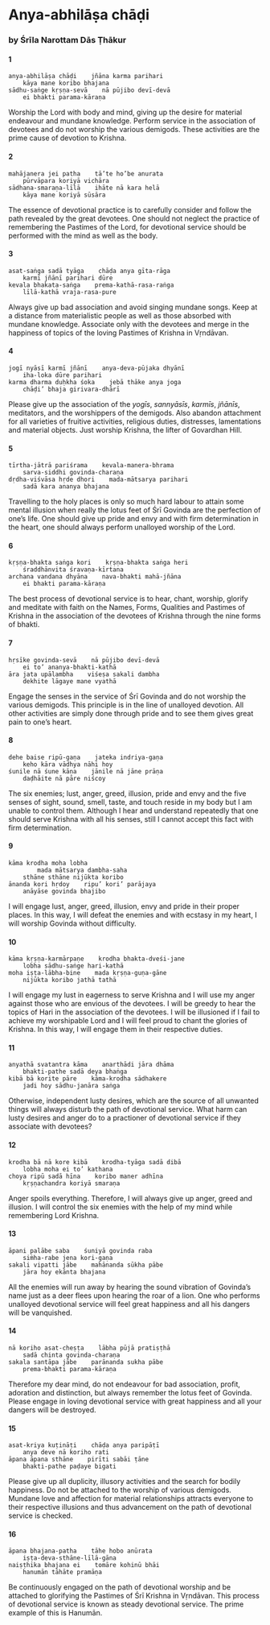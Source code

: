 # Anya-abhilāṣa chāḍi

### by Śrīla Narottam Dās Ṭhākur

#### 1

    anya-abhilāṣa chāḍi    jñāna karma parihari
        kāya mane koribo bhajana
    sādhu-saṅge kṛṣṇa-sevā    nā pūjibo devī-devā
        ei bhakti parama-kāraṇa

Worship the Lord with body and mind, giving up the desire for material endeavour and mundane knowledge. Perform service in the association of devotees and do not worship the various demigods. These activities are the prime cause of devotion to Krishna.

#### 2

    mahājanera jei patha    tā’te ho’be anurata
        pūrvāpara koriyā vichāra
    sādhana-smaraṇa-līlā    ihāte nā kara helā
        kāya mane koriyā sūsāra

The essence of devotional practice is to carefully consider and follow the path revealed by the great devotees. One should not neglect the practice of remembering the Pastimes of the Lord, for devotional service should be performed with the mind as well as the body.

#### 3

    asat-saṅga sadā tyāga    chāḍa anya gīta-rāga
        karmī jñānī parihari dūre
    kevala bhakata-saṅga    prema-kathā-rasa-raṅga
        līlā-kathā vraja-rasa-pure

Always give up bad association and avoid singing mundane songs. Keep at a distance from materialistic people as well as those absorbed with mundane knowledge. Associate only with the devotees and merge in the happiness of topics of the loving Pastimes of Krishna in Vṛndāvan.

#### 4

    jogī nyāsī karmī jñānī    anya-deva-pūjaka dhyānī
        iha-loka dūre parihari
    karma dharma duḥkha śoka    jebā thāke anya joga
        chāḍi’ bhaja girivara-dhārī

Please give up the association of the *yogīs*, *sannyāsīs*, *karmīs*, *jñānīs*, meditators, and the worshippers of the demigods. Also abandon attachment for all varieties of fruitive activities, religious duties, distresses, lamentations and material objects. Just worship Krishna, the lifter of Govardhan Hill.

#### 5

    tīrtha-jātrā pariśrama    kevala-manera-bhrama
        sarva-siddhi govinda-charaṇa
    dṛdha-viśvāsa hṛde dhori    mada-mātsarya parihari
        sadā kara ananya bhajana

Travelling to the holy places is only so much hard labour to attain some mental illusion when really the lotus feet of Śrī Govinda are the perfection of one’s life. One should give up pride and envy and with firm determination in the heart, one should always perform unalloyed worship of the Lord.

#### 6

    kṛṣṇa-bhakta saṅga kori    kṛṣṇa-bhakta saṅga heri
        śraddhānvita śravaṇa-kīrtana
    archana vandana dhyāna    nava-bhakti mahā-jñāna
        ei bhakti parama-kāraṇa

The best process of devotional service is to hear, chant, worship, glorify and meditate with faith on the Names, Forms, Qualities and Pastimes of Krishna in the association of the devotees of Krishna through the nine forms of bhakti.

#### 7

    hṛsīke govinda-sevā    nā pūjibo devī-devā
        ei to’ ananya-bhakti-kathā
    āra jata upālambha    viśeṣa sakali dambha
        dekhite lāgaye mane vyathā

Engage the senses in the service of Śrī Govinda and do not worship the various demigods. This principle is in the line of unalloyed devotion. All other activities are simply done through pride and to see them gives great pain to one’s heart.

#### 8

    dehe baise ripū-gaṇa    jateka indriya-gaṇa
        keho kāra vādhya nāhi hoy
    śunile nā śune kāṇa    jānile nā jāne prāṇa
        daḍhāite nā pāre niścoy

The six enemies; lust, anger, greed, illusion, pride and envy and the five senses of sight, sound, smell, taste, and touch reside in my body but I am unable to control them. Although I hear and understand repeatedly that one should serve Krishna with all his senses, still I cannot accept this fact with firm determination.

#### 9

    kāma krodha moha lobha
            mada mātsarya dambha-saha
        sthāne sthāne nijūkta koribo
    ānanda kori hṛdoy    ripu’ kori’ parājaya
        anāyāse govinda bhajibo

I will engage lust, anger, greed, illusion, envy and pride in their proper places. In this way, I will defeat the enemies and with ecstasy in my heart, I will worship Govinda without difficulty.

#### 10

    kāma kṛṣṇa-karmārpaṇe    krodha bhakta-dveśi-jane
        lobha sādhu-saṅge hari-kathā
    moha iṣṭa-lābha-bine    mada kṛṣṇa-guṇa-gāne
        nijūkta koribo jathā tathā

I will engage my lust in eagerness to serve Krishna and I will use my anger against those who are envious of the devotees. I will be greedy to hear the topics of Hari in the association of the devotees. I will be illusioned if I fail to achieve my worshipable Lord and I will feel proud to chant the glories of Krishna. In this way, I will engage them in their respective duties.

#### 11

    anyathā svatantra kāma    anarthādi jāra dhāma
        bhakti-pathe sadā deya bhaṅga
    kibā bā korite pāre    kāma-krodha sādhakere
        jadi hoy sādhu-janāra saṅga

Otherwise, independent lusty desires, which are the source of all unwanted things will always disturb the path of devotional service. What harm can lusty desires and anger do to a practioner of devotional service if they associate with devotees?

#### 12

    krodha bā nā kore kibā    krodha-tyāga sadā dibā
        lobha moha ei to’ kathana
    choya ripū sadā hīna    koribo maner adhīna
        kṛṣṇachandra koriyā smaraṇa

Anger spoils everything. Therefore, I will always give up anger, greed and illusion. I will control the six enemies with the help of my mind while remembering Lord Krishna.

#### 13

    āpani palābe saba    śuniyā govinda raba
        siṁha-rabe jena kori-gaṇa
    sakali vipatti jābe    mahānanda sūkha pābe
        jāra hoy ekānta bhajana

All the enemies will run away by hearing the sound vibration of Govinda’s name just as a deer flees upon hearing the roar of a lion. One who performs unalloyed devotional service will feel great happiness and all his dangers will be vanquished.

#### 14

    nā koriho asat-cheṣṭa    lābha pūjā pratiṣṭhā
        sadā chinta govinda-charaṇa
    sakala santāpa jābe    parānanda sukha pābe
        prema-bhakti parama-kāraṇa

Therefore my dear mind, do not endeavour for bad association, profit, adoration and distinction, but always remember the lotus feet of Govinda. Please engage in loving devotional service with great happiness and all your dangers will be destroyed.

#### 15

    asat-kriya kuṭināṭi    chāḍa anya paripāṭī
        anya deve nā koriho rati
    āpana āpana sthāne    pirīti sabāi ṭāne
        bhakti-pathe paḍaye bigati

Please give up all duplicity, illusory activities and the search for bodily happiness. Do not be attached to the worship of various demigods. Mundane love and affection for material relationships attracts everyone to their respective illusions and thus advancement on the path of devotional service is checked.

#### 16

    āpana bhajana-patha    tāhe hobo anūrata
        iṣṭa-deva-sthāne-līlā-gāna
    naiṣṭhika bhajana ei    tomāre kohinū bhāi
        hanumān tāhāte pramāṇa

Be continuously engaged on the path of devotional worship and be attached to glorifying the Pastimes of Śrī Krishna in Vṛndāvan. This process of devotional service is known as steady devotional service. The prime example of this is Hanumān.

